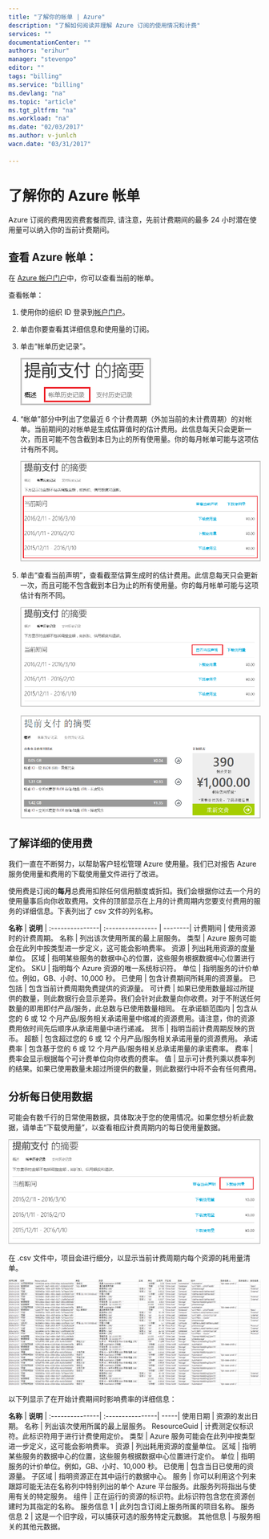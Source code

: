 ```yaml
---
title: "了解你的帐单 | Azure"
description: "了解如何阅读并理解 Azure 订阅的使用情况和计费"
services: ""
documentationCenter: ""
authors: "erihur"
manager: "stevenpo"
editor: ""
tags: "billing"
ms.service: "billing"
ms.devlang: "na"
ms.topic: "article"
ms.tgt_pltfrm: "na"
ms.workload: "na"
ms.date: "02/03/2017"
ms.author: v-junlch
wacn.date: "03/31/2017"
 
---
```


# 了解你的 Azure 帐单

Azure 订阅的费用因资费套餐而异, 请注意，先前计费期间的最多 24 小时潜在使用量可以纳入你的当前计费期间。

## 查看 Azure 帐单：

在 [Azure 帐户门户](https://account.windowsazure.cn/subscriptions)中，你可以查看当前的帐单。

查看帐单：

1. 使用你的组织 ID 登录到[帐户门户](https://account.windowsazure.cn/subscriptions)。

2. 单击你要查看其详细信息和使用量的订阅。

3. 单击“帐单历史记录”。

    ![摘要 - 帐单 1](./media/billing-understand-your-bill/ContentViewaBillforMA1.png)


4. “帐单”部分中列出了您最近 6 个计费周期（外加当前的未计费周期）的对帐单。当前期间的对帐单是生成估算值时的估计费用。此信息每天只会更新一次，而且可能不包含截到本日为止的所有使用量。你的每月帐单可能与这项估计有所不同。

    ![摘要 - 帐单 2](./media/billing-understand-your-bill/ContentViewaBillforMA2.png)

5. 单击“查看当前声明”，查看截至估算生成时的估计费用。此信息每天只会更新一次，而且可能不包含截到本日为止的所有使用量。你的每月帐单可能与这项估计有所不同。

    ![摘要 - 帐单 3](./media/billing-understand-your-bill/ContentViewaBillforMA3.png)

    ![摘要 - 帐单 4](./media/billing-understand-your-bill/ContentViewaBillforMA4.png)

## 了解详细的使用费

我们一直在不断努力，以帮助客户轻松管理 Azure 使用量。我们已对报告 Azure 服务使用量和费用的下载使用量文件进行了改进。

使用费是订阅的**每月**总费用扣除任何信用额度或折扣。我们会根据你过去一个月的使用量事后向你收取费用。文件的顶部显示在上月的计费周期内您要支付费用的服务的详细信息。下表列出了 csv 文件的列名称。

**名称** | **说明** |
:---------------| :---------------- | --------|
计费期间 | 使用资源时的计费周期。
名称 | 列出该次使用所属的最上层服务。
类型 | Azure 服务可能会在此列中按类型进一步定义，这可能会影响费率。
资源 | 列出耗用资源的度量单位。
区域 | 指明某些服务的数据中心的位置，这些服务根据数据中心位置进行定价。
SKU | 指明每个 Azure 资源的唯一系统标识符。
单位 | 指明服务的计价单位。例如，GB、小时、10,000 秒。
已使用 | 包含计费期间所耗用的资源量。
已包括 | 包含当前计费周期免费提供的资源量。
可计费 | 如果已使用数量超过所提供的数量，则此数据行会显示差异。我们会针对此数量向你收费。对于不附送任何数量的即用即付产品/服务，此总数与已使用数量相同。
在承诺额范围内 | 包含从您的 6 或 12 个月产品/服务相关承诺用量中缩减的资源费用。请注意，你的资源费用依时间先后顺序从承诺用量中进行递减。
货币 | 指明当前计费周期反映的货币。
超额 | 包含超过您的 6 或 12 个月产品/服务相关承诺用量的资源费用。
承诺费率 | 包含基于您的 6 或 12 个月产品/服务相关总承诺用量的承诺费率。
费率 | 费率会显示根据每个可计费单位向你收费的费率。
值 | 显示可计费列乘以费率列的结果。如果已使用数量未超过所提供的数量，则此数据行中将不会有任何费用。

## 分析每日使用数据
可能会有数千行的日常使用数据，具体取决于您的使用情况。如果您想分析此数据，请单击“下载使用量”，以查看相应计费周期内的每日使用量数据。

![csv2 快照](./media/billing-understand-your-bill/csv2screenshot.png)

在 .csv 文件中，项目会进行细分，以显示当前计费周期内每个资源的耗用量清单。

![csv 快照](./media/billing-understand-your-bill/csvsnapshotportal.png)

以下列显示了在开始计费期间时影响费率的详细信息：

**名称** | **说明** |
:---------------| :----------------| -----|
使用日期 | 资源的发出日期。
名称 | 列出该次使用所属的最上层服务。
ResourceGuid | 计费测定仪标识符。此标识符用于进行计费使用定价。
类型 | Azure 服务可能会在此列中按类型进一步定义，这可能会影响费率。
资源 | 列出耗用资源的度量单位。
区域 | 指明某些服务的数据中心的位置，这些服务根据数据中心位置进行定价。
单位 | 指明服务的计价单位。例如，GB、小时、10,000 秒。
已使用 | 包含当日已使用的资源量。
子区域 | 指明资源正在其中运行的数据中心。
服务 | 你可以利用这个列来跟踪可能无法在名称列中特别列出的单个 Azure 平台服务。此服务列将指出与使用有关的特定服务。
组件 | 正在运行的资源的标识符。此标识符包含您在资源创建时为其指定的名称。
服务信息 1 | 此列包含订阅上服务所属的项目名称。
服务信息 2 | 这是一个旧字段，可以捕获可选的服务特定元数据。
其他信息 | 与服务相关的其他元数据。

<!--Image references-->

<!---HONumber=Mooncake_1017_2016-->